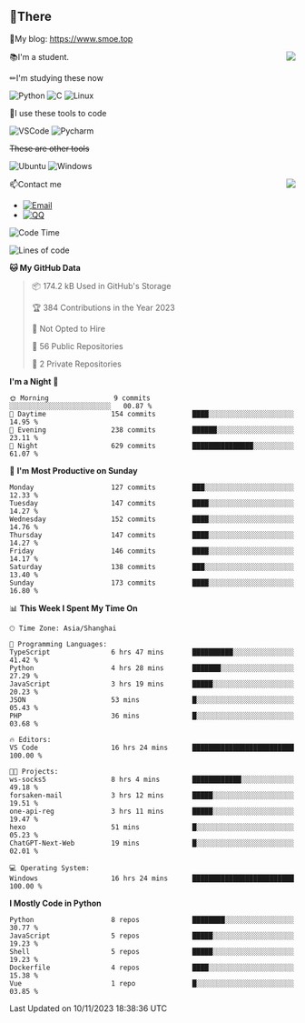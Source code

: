 
## 👏There

📰My blog: https://www.smoe.top

<img align="right" src="https://github-readme-stats.vercel.app/api/top-langs/?username=AkashiCoin"/>


📚I'm a student.

✏I'm studying these now

![Python](https://img.shields.io/badge/-Python-blue?style=flat-square&logo=Python&logoColor=fff)
![C](https://img.shields.io/badge/-C-585858?style=flat-square&logo=C&logoColor=fff)
![Linux](https://img.shields.io/badge/-Linux-black?style=flat-square&logo=Linux&logoColor=fff)

🔨I use these tools to code

![VSCode](https://img.shields.io/badge/-VSCode-blue?style=flat-square&logo=visualstudiocode&logoColor=fff)
![Pycharm](https://img.shields.io/badge/-Pycharm-green?style=flat-square&logo=pycharm&logoColor=fff)

 ~~These are other tools~~

![Ubuntu](https://img.shields.io/badge/-Ubuntu-orange?style=flat-square&logo=Ubuntu&logoColor=fff)
![Windows](https://img.shields.io/badge/-Windows-blue?style=flat-square&logo=Windows&logoColor=fff)

<img align="right" src="https://github-readme-stats.vercel.app/api?username=AkashiCoin" />


📫Contact me

* [![Email](https://img.shields.io/badge/Email-l1040186796@gmail.com-1?style=social&logoColor=fff)](mailto:l1040186796@gmail.com)
* [![QQ](https://img.shields.io/badge/QQ-1040186796-1?style=social&logoColor=fff)](tencent://AddContact/?fromId=45&fromSubId=1&subcmd=all&uin=1040186796&website=www.oicqzone.com)

<!--START_SECTION:waka-->
![Code Time](http://img.shields.io/badge/Code%20Time-980%20hrs%2037%20mins-blue)

![Lines of code](https://img.shields.io/badge/From%20Hello%20World%20I%27ve%20Written-242.3%20thousand%20lines%20of%20code-blue)

**🐱 My GitHub Data** 

> 📦 174.2 kB Used in GitHub's Storage 
 > 
> 🏆 384 Contributions in the Year 2023
 > 
> 🚫 Not Opted to Hire
 > 
> 📜 56 Public Repositories 
 > 
> 🔑 2 Private Repositories 
 > 
**I'm a Night 🦉** 

```text
🌞 Morning                9 commits           ░░░░░░░░░░░░░░░░░░░░░░░░░   00.87 % 
🌆 Daytime                154 commits         ████░░░░░░░░░░░░░░░░░░░░░   14.95 % 
🌃 Evening                238 commits         ██████░░░░░░░░░░░░░░░░░░░   23.11 % 
🌙 Night                  629 commits         ███████████████░░░░░░░░░░   61.07 % 
```
📅 **I'm Most Productive on Sunday** 

```text
Monday                   127 commits         ███░░░░░░░░░░░░░░░░░░░░░░   12.33 % 
Tuesday                  147 commits         ████░░░░░░░░░░░░░░░░░░░░░   14.27 % 
Wednesday                152 commits         ████░░░░░░░░░░░░░░░░░░░░░   14.76 % 
Thursday                 147 commits         ████░░░░░░░░░░░░░░░░░░░░░   14.27 % 
Friday                   146 commits         ████░░░░░░░░░░░░░░░░░░░░░   14.17 % 
Saturday                 138 commits         ███░░░░░░░░░░░░░░░░░░░░░░   13.40 % 
Sunday                   173 commits         ████░░░░░░░░░░░░░░░░░░░░░   16.80 % 
```


📊 **This Week I Spent My Time On** 

```text
🕑︎ Time Zone: Asia/Shanghai

💬 Programming Languages: 
TypeScript               6 hrs 47 mins       ██████████░░░░░░░░░░░░░░░   41.42 % 
Python                   4 hrs 28 mins       ███████░░░░░░░░░░░░░░░░░░   27.29 % 
JavaScript               3 hrs 19 mins       █████░░░░░░░░░░░░░░░░░░░░   20.23 % 
JSON                     53 mins             █░░░░░░░░░░░░░░░░░░░░░░░░   05.43 % 
PHP                      36 mins             █░░░░░░░░░░░░░░░░░░░░░░░░   03.68 % 

🔥 Editors: 
VS Code                  16 hrs 24 mins      █████████████████████████   100.00 % 

🐱‍💻 Projects: 
ws-socks5                8 hrs 4 mins        ████████████░░░░░░░░░░░░░   49.18 % 
forsaken-mail            3 hrs 12 mins       █████░░░░░░░░░░░░░░░░░░░░   19.51 % 
one-api-reg              3 hrs 11 mins       █████░░░░░░░░░░░░░░░░░░░░   19.47 % 
hexo                     51 mins             █░░░░░░░░░░░░░░░░░░░░░░░░   05.23 % 
ChatGPT-Next-Web         19 mins             █░░░░░░░░░░░░░░░░░░░░░░░░   02.01 % 

💻 Operating System: 
Windows                  16 hrs 24 mins      █████████████████████████   100.00 % 
```

**I Mostly Code in Python** 

```text
Python                   8 repos             ████████░░░░░░░░░░░░░░░░░   30.77 % 
JavaScript               5 repos             █████░░░░░░░░░░░░░░░░░░░░   19.23 % 
Shell                    5 repos             █████░░░░░░░░░░░░░░░░░░░░   19.23 % 
Dockerfile               4 repos             ████░░░░░░░░░░░░░░░░░░░░░   15.38 % 
Vue                      1 repo              █░░░░░░░░░░░░░░░░░░░░░░░░   03.85 % 
```




 Last Updated on 10/11/2023 18:38:36 UTC
<!--END_SECTION:waka-->
